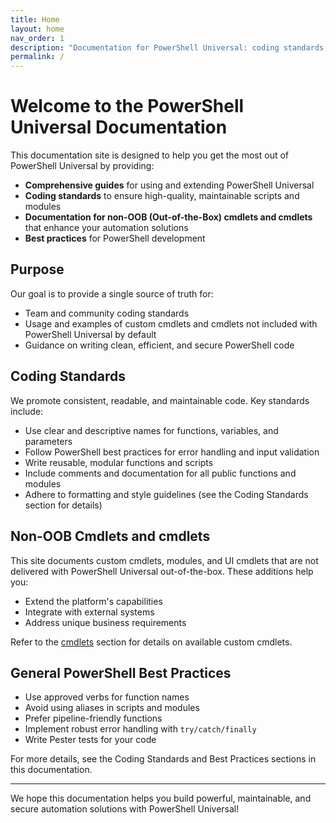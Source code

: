 ```yaml
---
title: Home
layout: home
nav_order: 1
description: "Documentation for PowerShell Universal: coding standards, best practices, and custom cmdlets/cmdlets beyond the out-of-the-box experience."
permalink: /
---
```


# Welcome to the PowerShell Universal Documentation

This documentation site is designed to help you get the most out of PowerShell Universal by providing:

- **Comprehensive guides** for using and extending PowerShell Universal
- **Coding standards** to ensure high-quality, maintainable scripts and modules
- **Documentation for non-OOB (Out-of-the-Box) cmdlets and cmdlets** that enhance your automation solutions
- **Best practices** for PowerShell development

## Purpose

Our goal is to provide a single source of truth for:

- Team and community coding standards
- Usage and examples of custom cmdlets and cmdlets not included with PowerShell Universal by default
- Guidance on writing clean, efficient, and secure PowerShell code

## Coding Standards

We promote consistent, readable, and maintainable code. Key standards include:

- Use clear and descriptive names for functions, variables, and parameters
- Follow PowerShell best practices for error handling and input validation
- Write reusable, modular functions and scripts
- Include comments and documentation for all public functions and modules
- Adhere to formatting and style guidelines (see the Coding Standards section for details)

## Non-OOB Cmdlets and cmdlets

This site documents custom cmdlets, modules, and UI cmdlets that are not delivered with PowerShell Universal out-of-the-box. These additions help you:

- Extend the platform's capabilities
- Integrate with external systems
- Address unique business requirements

Refer to the [cmdlets](docs/cmdlets) section for details on available custom cmdlets.

## General PowerShell Best Practices

- Use approved verbs for function names
- Avoid using aliases in scripts and modules
- Prefer pipeline-friendly functions
- Implement robust error handling with `try/catch/finally`
- Write Pester tests for your code

For more details, see the Coding Standards and Best Practices sections in this documentation.

---

We hope this documentation helps you build powerful, maintainable, and secure automation solutions with PowerShell Universal!
